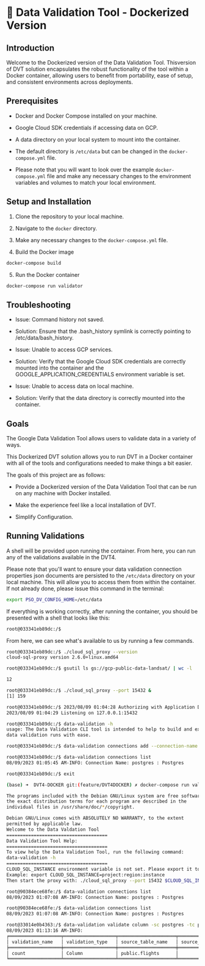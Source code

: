 # :whale: Data Validation Tool - Dockerized Version

## Introduction

Welcome to the Dockerized version of the Data Validation Tool. Thisversion of DVT solution encapsulates the robust functionality of the tool within a Docker container, allowing users to benefit from portability, ease of setup, and consistent environments across deployments.

## Prerequisites

* Docker and Docker Compose installed on your machine.
* Google Cloud SDK credentials if accessing data on GCP.
* A data directory on your local system to mount into the container.
* The default directory is `/etc/data` but can be changed in the `docker-compose.yml` file.

* Please note that you will want to look over the example `docker-compose.yml` file and make any necessary changes to the environment variables and volumes to match your local environment.

## Setup and Installation

1. Clone the repository to your local machine.

2. Navigate to the `docker` directory.

3. Make any necessary changes to the `docker-compose.yml` file.

4. Build the Docker image

```bash
docker-compose build
```

5. Run the Docker container

```bash
docker-compose run validator
```

## Troubleshooting

* Issue: Command history not saved.
* Solution: Ensure that the .bash_history symlink is correctly pointing to /etc/data/bash_history.  

* Issue: Unable to access GCP services.
* Solution: Verify that the Google Cloud SDK credentials are correctly mounted into the container and the GOOGLE_APPLICATION_CREDENTIALS environment variable is set.

* Issue: Unable to access data on local machine.
* Solution: Verify that the data directory is correctly mounted into the container.

## Goals

The Google Data Validation Tool allows users to validate data in a variety of ways.

This Dockerized DVT solution allows you to run DVT in a Docker container with all of the tools and configurations needed to make things a bit easier.

The goals of this project are as follows:

* Provide a Dockerized version of the Data Validation Tool that can be run on any machine with Docker installed.

* Make the experience feel like a local installation of DVT.

* Simplify Configuration.

## Running Validations

A shell will be provided upon running the container. From here, you can run any of the validations available in the DVT4.

Please note that you'll want to ensure your data validation connection properties json documents are persisted to the `/etc/data` directory on your local machine. This will allow you to access them from within the container. If not already done, please issue this command in the terminal:

```bash
export PSO_DV_CONFIG_HOME=/etc/data
```

If everything is working correctly, after running the container, you should be presented with a shell that looks like this:

```bash
root@033341eb89dc:/$
```

From here, we can see what's available to us by running a few commands.

```bash
root@033341eb89dc:/$ ./cloud_sql_proxy --version
cloud-sql-proxy version 2.6.0+linux.amd64

root@033341eb89dc:/$ gsutil ls gs://gcp-public-data-landsat/ | wc -l

12

root@033341eb89dc:/$ ./cloud_sql_proxy --port 15432 &
[1] 159

root@033341eb89dc:/$ 2023/08/09 01:04:28 Authorizing with Application Default Credentials
2023/08/09 01:04:29 Listening on 127.0.0.1:15432

root@033341eb89dc:/$ data-validation -h
usage: The Data Validation CLI tool is intended to help to build and execute
data validation runs with ease.

root@033341eb89dc:/$ data-validation connections add --connection-name postgres Postgres --host 127.0.0.1 --user postgres --password foo --database tfmv --port 15432

root@033341eb89dc:/$ data-validation connections list
08/09/2023 01:05:45 AM-INFO: Connection Name: postgres : Postgres

root@033341eb89dc:/$ exit

(base) ➜  DVT4-DOCKER git:(feature/DVT4DOCKER) ✗ docker-compose run validator

The programs included with the Debian GNU/Linux system are free software;
the exact distribution terms for each program are described in the
individual files in /usr/share/doc/*/copyright.

Debian GNU/Linux comes with ABSOLUTELY NO WARRANTY, to the extent
permitted by applicable law.
Welcome to the Data Valdation Tool
=====================================
Data Validation Tool Help:
=====================================
To view help the Data Validation Tool, run the following command:
data-validation -h
=====================================
CLOUD_SQL_INSTANCE environment variable is not set. Please export it to start Cloud SQL Proxy.
Example: export CLOUD_SQL_INSTANCE=project:region:instance
Then start the proxy with: ./cloud_sql_proxy --port 15432 $CLOUD_SQL_INSTANCE &

root@90384ece68fe:/$ data-validation connections list
08/09/2023 01:07:08 AM-INFO: Connection Name: postgres : Postgres

root@90384ece68fe:/$ data-validation connections list
08/09/2023 01:07:08 AM-INFO: Connection Name: postgres : Postgres

root@33014e0b4363:/$ data-validation validate column -sc postgres -tc postgres -tbls public.flights=public.flights -bqrh project_id.pso_data_validator.results
08/09/2023 01:13:16 AM-INFO:  
╒═══════════════════╤═══════════════════╤═════════════════════╤══════════════════════╤════════════════════╤════════════════════╤══════════════════╤═════════════════════╤══════════════════════════════════════╕
│ validation_name   │ validation_type   │ source_table_name   │ source_column_name   │   source_agg_value │   target_agg_value │   pct_difference │ validation_status   │ run_id                               │
╞═══════════════════╪═══════════════════╪═════════════════════╪══════════════════════╪════════════════════╪════════════════════╪══════════════════╪═════════════════════╪══════════════════════════════════════╡
│ count             │ Column            │ public.flights      │                      │             214867 │             214867 │                0 │ success             │ db02f4cb-affa-4227-a340-5430c12dc7fa │
╘═══════════════════╧═══════════════════╧═════════════════════╧══════════════════════╧════════════════════╧════════════════════╧══════════════════╧═════════════════════╧══════════════════════════════════════╛
```

